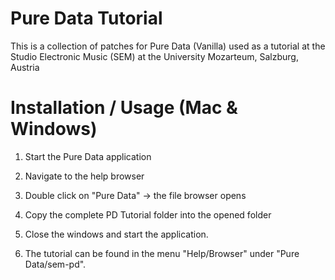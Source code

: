 # Pure Data Tutorial

This is a collection of patches for Pure Data (Vanilla) used as a tutorial
at the Studio Electronic Music (SEM) at the University Mozarteum, Salzburg, Austria

# Installation / Usage (Mac & Windows)

1. Start the Pure Data application

2. Navigate to the help browser

3. Double click on "Pure Data" -> the file browser opens

4. Copy the complete PD Tutorial folder into the opened folder

5. Close the windows and start the application.

6. The tutorial can be found in the menu "Help/Browser" under "Pure Data/sem-pd".
